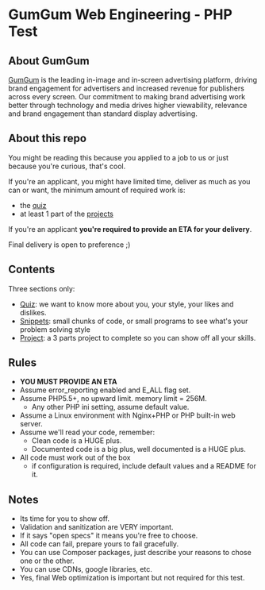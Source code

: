 # GumGum Web Engineering - PHP Test

## About GumGum

[GumGum](http://gumgum.com/) is the leading in-image and in-screen advertising
platform, driving brand engagement for advertisers and increased revenue for
publishers across every screen. Our commitment to making brand advertising work
better through technology and media drives higher viewability, relevance and
brand engagement than standard display advertising.

## About this repo

You might be reading this because you applied to a job to us or just because
you're curious, that's cool.

If you're an applicant, you might have limited time, deliver as much as you can
or want, the minimum amount of required work is:
- the [quiz](quiz.md)
- at least 1 part of the [projects](project.md)

If you're an applicant **you're required to provide an ETA for your delivery**.

Final delivery is open to preference ;)

## Contents

Three sections only:

- [Quiz](quiz.md): we want to know more about you, your style, your likes and dislikes.
- [Snippets](snippets.md): small chunks of code, or small programs to see what's your problem
solving style
- [Project](project.md): a 3 parts project to complete so you can show off all your skills.

## Rules

- **YOU MUST PROVIDE AN ETA**
- Assume error_reporting enabled and E_ALL flag set.
- Assume PHP5.5+, no upward limit. memory limit = 256M.
  - Any other PHP ini setting, assume default value.
- Assume a Linux environment with Nginx+PHP or PHP built-in web server.
- Assume we'll read your code, remember:
  - Clean code is a HUGE plus.
  - Documented code is a big plus, well documented is a HUGE plus.
- All code must work out of the box
  - if configuration is required, include default values and a README for it.

## Notes

- Its time for you to show off.
- Validation and sanitization are VERY important.
- If it says "open specs" it means you're free to choose.
- All code can fail, prepare yours to fail gracefully.
- You can use Composer packages, just describe your reasons to chose one or the other.
- You can use CDNs, google libraries, etc.
- Yes, final Web optimization is important but not required for this test.
